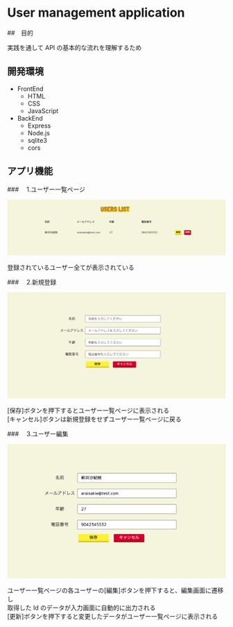 # User management application

##　目的

実践を通して API の基本的な流れを理解するため

## 開発環境

- FrontEnd
  - HTML
  - CSS
  - JavaScript
- BackEnd
  - Express
  - Node.js
  - sqlite3
  - cors

## アプリ機能

###　 1.ユーザー一覧ページ

![](/img/usersListphoto.png)

登録されているユーザー全てが表示されている

###　 2.新規登録

![](/img/signupphoto.png)

[保存]ボタンを押下するとユーザー一覧ページに表示される  
[キャンセル]ボタンは新規登録をせずユーザー一覧ページに戻る

###　 3.ユーザー編集

![](/img/editPhoto.png)

ユーザー一覧ページの各ユーザーの[編集]ボタンを押下すると、編集画面に遷移し  
取得した Id のデータが入力画面に自動的に出力される  
[更新]ボタンを押下すると変更したデータがユーザー一覧ページに表示される
